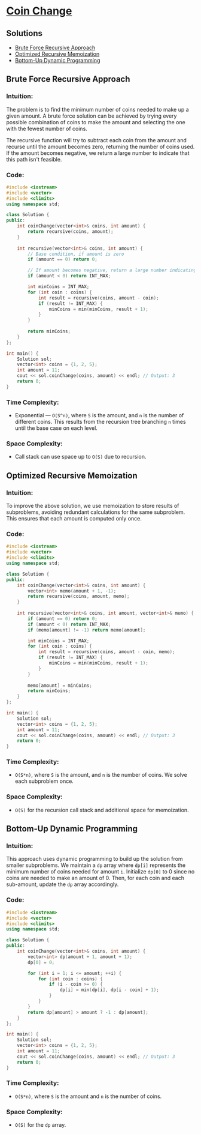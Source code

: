 # [Coin Change](https://leetcode.com/problems/coin-change/)

## Solutions

- [Brute Force Recursive Approach](#brute-force-recursive-approach)
- [Optimized Recursive Memoization](#optimized-recursive-memoization)
- [Bottom-Up Dynamic Programming](#bottom-up-dynamic-programming)

## Brute Force Recursive Approach

### Intuition:

The problem is to find the minimum number of coins needed to make up a given amount. A brute force solution can be achieved by trying every possible combination of coins to make the amount and selecting the one with the fewest number of coins.

The recursive function will try to subtract each coin from the amount and recurse until the amount becomes zero, returning the number of coins used. If the amount becomes negative, we return a large number to indicate that this path isn't feasible.

### Code:

```cpp
#include <iostream>
#include <vector>
#include <climits>
using namespace std;

class Solution {
public:
    int coinChange(vector<int>& coins, int amount) {
        return recursive(coins, amount);
    }
    
    int recursive(vector<int>& coins, int amount) {
        // Base condition, if amount is zero
        if (amount == 0) return 0;

        // If amount becomes negative, return a large number indicating an invalid path
        if (amount < 0) return INT_MAX;

        int minCoins = INT_MAX;
        for (int coin : coins) {
            int result = recursive(coins, amount - coin);
            if (result != INT_MAX) {
                minCoins = min(minCoins, result + 1);
            }
        }
        
        return minCoins;
    }
};

int main() {
    Solution sol;
    vector<int> coins = {1, 2, 5};
    int amount = 11;
    cout << sol.coinChange(coins, amount) << endl; // Output: 3
    return 0;
}
```

### Time Complexity:

- Exponential — `O(S^n)`, where `S` is the amount, and `n` is the number of different coins. This results from the recursion tree branching `n` times until the base case on each level.

### Space Complexity:

- Call stack can use space up to `O(S)` due to recursion.

## Optimized Recursive Memoization

### Intuition:

To improve the above solution, we use memoization to store results of subproblems, avoiding redundant calculations for the same subproblem. This ensures that each amount is computed only once.

### Code:

```cpp
#include <iostream>
#include <vector>
#include <climits>
using namespace std;

class Solution {
public:
    int coinChange(vector<int>& coins, int amount) {
        vector<int> memo(amount + 1, -1);
        return recursive(coins, amount, memo);
    }
    
    int recursive(vector<int>& coins, int amount, vector<int>& memo) {
        if (amount == 0) return 0;
        if (amount < 0) return INT_MAX;
        if (memo[amount] != -1) return memo[amount];

        int minCoins = INT_MAX;
        for (int coin : coins) {
            int result = recursive(coins, amount - coin, memo);
            if (result != INT_MAX) {
                minCoins = min(minCoins, result + 1);
            }
        }
        
        memo[amount] = minCoins;
        return minCoins;
    }
};

int main() {
    Solution sol;
    vector<int> coins = {1, 2, 5};
    int amount = 11;
    cout << sol.coinChange(coins, amount) << endl; // Output: 3
    return 0;
}
```

### Time Complexity:

- `O(S*n)`, where `S` is the amount, and `n` is the number of coins. We solve each subproblem once.

### Space Complexity:

- `O(S)` for the recursion call stack and additional space for memoization.

## Bottom-Up Dynamic Programming

### Intuition:

This approach uses dynamic programming to build up the solution from smaller subproblems. We maintain a `dp` array where `dp[i]` represents the minimum number of coins needed for amount `i`. Initialize `dp[0]` to 0 since no coins are needed to make an amount of 0. Then, for each coin and each sub-amount, update the `dp` array accordingly.

### Code:

```cpp
#include <iostream>
#include <vector>
#include <climits>
using namespace std;

class Solution {
public:
    int coinChange(vector<int>& coins, int amount) {
        vector<int> dp(amount + 1, amount + 1);
        dp[0] = 0;

        for (int i = 1; i <= amount; ++i) {
            for (int coin : coins) {
                if (i - coin >= 0) {
                    dp[i] = min(dp[i], dp[i - coin] + 1);
                }
            }
        }
        return dp[amount] > amount ? -1 : dp[amount];
    }
};

int main() {
    Solution sol;
    vector<int> coins = {1, 2, 5};
    int amount = 11;
    cout << sol.coinChange(coins, amount) << endl; // Output: 3
    return 0;
}
```

### Time Complexity:

- `O(S*n)`, where `S` is the amount and `n` is the number of coins.

### Space Complexity:

- `O(S)` for the `dp` array.

